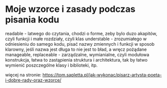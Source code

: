 # Moje wzorce i zasady podczas pisania kodu

readable - latwego do czytania, chodzi o forme, zeby bylo duzo akapitów, czyli funkcji i małe rozdziały, czyli klas
understable - zrozumiałego w odniesieniu do samego kodu, pisać nazwy zmiennych i funkcji w sposob klarowny, jeśli nazwa jest długa to nie jest to bład, a wręcz pożądane
manageable, replaceable - zarządzalne, wymianialne, czyli modułowa konstrukcja, łatwa to zastąpienia struktura i architektura, tak by łatwo wymienić poszczególne klasy i biblioteki, itp.


więcej na stronie:
https://tom.sapletta.pl/jak-wykonac/pisarz-artysta-poeta-i-dobre-rady-oraz-wzorce/
